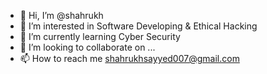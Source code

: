 - 👋 Hi, I’m @shahrukh
- 👀 I’m interested in Software Developing & Ethical Hacking
- 🌱 I’m currently learning Cyber Security
- 💞️ I’m looking to collaborate on ...
- 📫 How to reach me shahrukhsayyed007@gmail.com

<!---
shahrukh7387/shahrukh7387 is a ✨ special ✨ repository because its `README.md` (this file) appears on your GitHub profile.
You can click the Preview link to take a look at your changes.
--->
